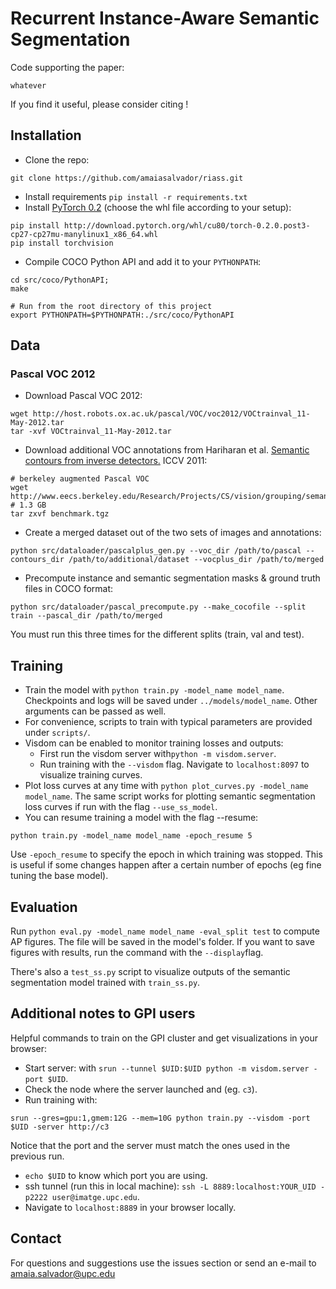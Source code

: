 # Recurrent Instance-Aware Semantic Segmentation

Code supporting the paper:

```
whatever 
```

If you find it useful, please consider citing !

## Installation
- Clone the repo:

```shell
git clone https://github.com/amaiasalvador/riass.git
```

- Install requirements ```pip install -r requirements.txt``` 
- Install [PyTorch 0.2](http://pytorch.org/) (choose the whl file according to your setup):

```shell
pip install http://download.pytorch.org/whl/cu80/torch-0.2.0.post3-cp27-cp27mu-manylinux1_x86_64.whl  
pip install torchvision
```

- Compile COCO Python API and add it to your ```PYTHONPATH```:

```shell
cd src/coco/PythonAPI;
make
```

```shell
# Run from the root directory of this project
export PYTHONPATH=$PYTHONPATH:./src/coco/PythonAPI
```

## Data

### Pascal VOC 2012

- Download Pascal VOC 2012:

```shell
wget http://host.robots.ox.ac.uk/pascal/VOC/voc2012/VOCtrainval_11-May-2012.tar
tar -xvf VOCtrainval_11-May-2012.tar
```
- Download additional VOC annotations from Hariharan et al. [Semantic contours from inverse detectors.](http://home.bharathh.info/pubs/pdfs/BharathICCV2011.pdf) ICCV 2011:

```shell
# berkeley augmented Pascal VOC
wget http://www.eecs.berkeley.edu/Research/Projects/CS/vision/grouping/semantic_contours/benchmark.tgz # 1.3 GB
tar zxvf benchmark.tgz
```

- Create a merged dataset out of the two sets of images and annotations: 
```
python src/dataloader/pascalplus_gen.py --voc_dir /path/to/pascal --contours_dir /path/to/additional/dataset --vocplus_dir /path/to/merged
```
- Precompute instance and semantic segmentation masks & ground truth files in COCO format:

```
python src/dataloader/pascal_precompute.py --make_cocofile --split train --pascal_dir /path/to/merged
``` 

You must run this three times for the different splits (train, val and test).


## Training

- Train the model with ```python train.py -model_name model_name```. Checkpoints and logs will be saved under ```../models/model_name```. Other arguments can be passed as well.
- For convenience, scripts to train with typical parameters are provided under ```scripts/```.
- Visdom can be enabled to monitor training losses and outputs:
	- First run the visdom server with```python -m visdom.server```.
	- Run training with the ```--visdom``` flag. Navigate to ```localhost:8097``` to visualize training curves.
- Plot loss curves at any time with ```python plot_curves.py -model_name model_name```. The same script works for plotting semantic segmentation loss curves if run with the flag ```--use_ss_model```.
- You can resume training a model with the flag --resume:

```
python train.py -model_name model_name -epoch_resume 5
```

Use ```-epoch_resume``` to specify the epoch in which training was stopped. This is useful if some changes happen after a certain number of epochs (eg fine tuning the base model).

## Evaluation

Run ```python eval.py -model_name model_name -eval_split test``` to compute AP figures. The file will be saved in the model's folder. If you want to save figures with results, run the command with the ```--display```flag.

There's also a ```test_ss.py``` script to visualize outputs of the semantic segmentation model trained with ```train_ss.py```.


## Additional notes to GPI users	

Helpful commands to train on the GPI cluster and get visualizations in your browser:

- Start server: with ```srun --tunnel $UID:$UID python -m visdom.server -port $UID```. 
- Check the node where the server launched and (eg. ```c3```).
- Run training with: 
```
srun --gres=gpu:1,gmem:12G --mem=10G python train.py --visdom -port $UID -server http://c3
``` 
  Notice that the port and the server must match the ones used in the previous run.
- ```echo $UID``` to know which port you are using.
- ssh tunnel (run this in local machine): ```ssh -L 8889:localhost:YOUR_UID -p2222 user@imatge.upc.edu```.
- Navigate to ```localhost:8889``` in your browser locally.

## Contact

For questions and suggestions use the issues section or send an e-mail to amaia.salvador@upc.edu

